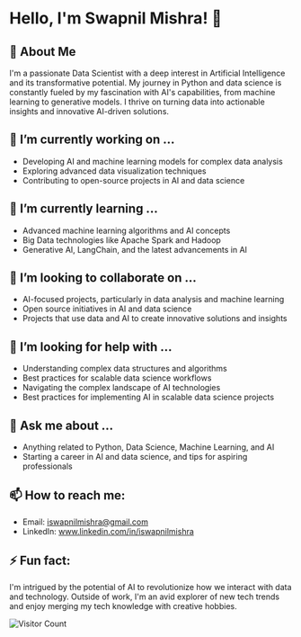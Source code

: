 # Hello, I'm Swapnil Mishra! 👋

## 🚀 About Me
I'm a passionate Data Scientist with a deep interest in Artificial Intelligence and its transformative potential.
My journey in Python and data science is constantly fueled by my fascination with AI's capabilities, from machine learning to generative models.
I thrive on turning data into actionable insights and innovative AI-driven solutions.

## 🔭 I’m currently working on ...
- Developing AI and machine learning models for complex data analysis
- Exploring advanced data visualization techniques
- Contributing to open-source projects in AI and data science

## 🌱 I’m currently learning ...
- Advanced machine learning algorithms and AI concepts
- Big Data technologies like Apache Spark and Hadoop
- Generative AI, LangChain, and the latest advancements in AI

## 👯 I’m looking to collaborate on ...
- AI-focused projects, particularly in data analysis and machine learning
- Open source initiatives in AI and data science
- Projects that use data and AI to create innovative solutions and insights

## 🤔 I’m looking for help with ...
- Understanding complex data structures and algorithms
- Best practices for scalable data science workflows
- Navigating the complex landscape of AI technologies
- Best practices for implementing AI in scalable data science projects

## 💬 Ask me about ...
- Anything related to Python, Data Science, Machine Learning, and AI
- Starting a career in AI and data science, and tips for aspiring professionals

## 📫 How to reach me: 
- Email: iswapnilmishra@gmail.com
- LinkedIn: www.linkedin.com/in/iswapnilmishra

## ⚡ Fun fact: 
I'm intrigued by the potential of AI to revolutionize how we interact with data and technology.
Outside of work, I'm an avid explorer of new tech trends and enjoy merging my tech knowledge with creative hobbies.

![Visitor Count](https://profile-counter.glitch.me/{datawizswap}/count.svg)

<!---
datawizswap/datawizswap is a ✨ special ✨ repository because its `README.md` (this file) appears on your GitHub profile.
You can click the Preview link to take a look at your changes.
--->
